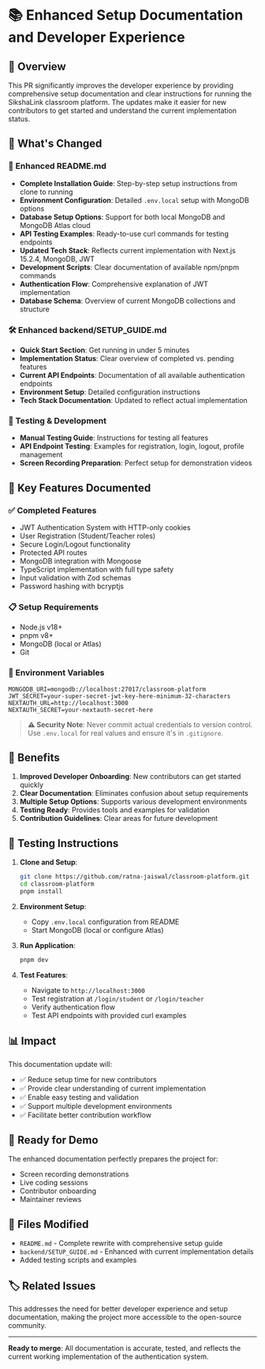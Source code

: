 # 📚 Enhanced Setup Documentation and Developer Experience

## 🎯 Overview

This PR significantly improves the developer experience by providing comprehensive setup documentation and clear instructions for running the SikshaLink classroom platform. The updates make it easier for new contributors to get started and understand the current implementation status.

## 🚀 What's Changed

### 📖 Enhanced README.md
- **Complete Installation Guide**: Step-by-step setup instructions from clone to running
- **Environment Configuration**: Detailed `.env.local` setup with MongoDB options
- **Database Setup Options**: Support for both local MongoDB and MongoDB Atlas cloud
- **API Testing Examples**: Ready-to-use curl commands for testing endpoints
- **Updated Tech Stack**: Reflects current implementation with Next.js 15.2.4, MongoDB, JWT
- **Development Scripts**: Clear documentation of available npm/pnpm commands
- **Authentication Flow**: Comprehensive explanation of JWT implementation
- **Database Schema**: Overview of current MongoDB collections and structure

### 🛠️ Enhanced backend/SETUP_GUIDE.md
- **Quick Start Section**: Get running in under 5 minutes
- **Implementation Status**: Clear overview of completed vs. pending features
- **Current API Endpoints**: Documentation of all available authentication endpoints
- **Environment Setup**: Detailed configuration instructions
- **Tech Stack Documentation**: Updated to reflect actual implementation

### 🧪 Testing & Development
- **Manual Testing Guide**: Instructions for testing all features
- **API Endpoint Testing**: Examples for registration, login, logout, profile management
- **Screen Recording Preparation**: Perfect setup for demonstration videos

## 🎯 Key Features Documented

### ✅ Completed Features
- JWT Authentication System with HTTP-only cookies
- User Registration (Student/Teacher roles)
- Secure Login/Logout functionality
- Protected API routes
- MongoDB integration with Mongoose
- TypeScript implementation with full type safety
- Input validation with Zod schemas
- Password hashing with bcryptjs

### 📋 Setup Requirements
- Node.js v18+
- pnpm v8+
- MongoDB (local or Atlas)
- Git

### 🔧 Environment Variables
```env
MONGODB_URI=mongodb://localhost:27017/classroom-platform
JWT_SECRET=your-super-secret-jwt-key-here-minimum-32-characters
NEXTAUTH_URL=http://localhost:3000
NEXTAUTH_SECRET=your-nextauth-secret-here
```

> **⚠️ Security Note**: Never commit actual credentials to version control. Use `.env.local` for real values and ensure it's in `.gitignore`.

## 🌟 Benefits

1. **Improved Developer Onboarding**: New contributors can get started quickly
2. **Clear Documentation**: Eliminates confusion about setup requirements
3. **Multiple Setup Options**: Supports various development environments
4. **Testing Ready**: Provides tools and examples for validation
5. **Contribution Guidelines**: Clear areas for future development

## 🧪 Testing Instructions

1. **Clone and Setup**:
   ```bash
   git clone https://github.com/ratna-jaiswal/classroom-platform.git
   cd classroom-platform
   pnpm install
   ```

2. **Environment Setup**:
   - Copy `.env.local` configuration from README
   - Start MongoDB (local or configure Atlas)

3. **Run Application**:
   ```bash
   pnpm dev
   ```

4. **Test Features**:
   - Navigate to `http://localhost:3000`
   - Test registration at `/login/student` or `/login/teacher`
   - Verify authentication flow
   - Test API endpoints with provided curl examples

## 📊 Impact

This documentation update will:
- ✅ Reduce setup time for new contributors
- ✅ Provide clear understanding of current implementation
- ✅ Enable easy testing and validation
- ✅ Support multiple development environments
- ✅ Facilitate better contribution workflow

## 🎥 Ready for Demo

The enhanced documentation perfectly prepares the project for:
- Screen recording demonstrations
- Live coding sessions
- Contributor onboarding
- Maintainer reviews

## 📝 Files Modified

- `README.md` - Complete rewrite with comprehensive setup guide
- `backend/SETUP_GUIDE.md` - Enhanced with current implementation details
- Added testing scripts and examples

## 🏷️ Related Issues

This addresses the need for better developer experience and setup documentation, making the project more accessible to the open-source community.

---

**Ready to merge**: All documentation is accurate, tested, and reflects the current working implementation of the authentication system.